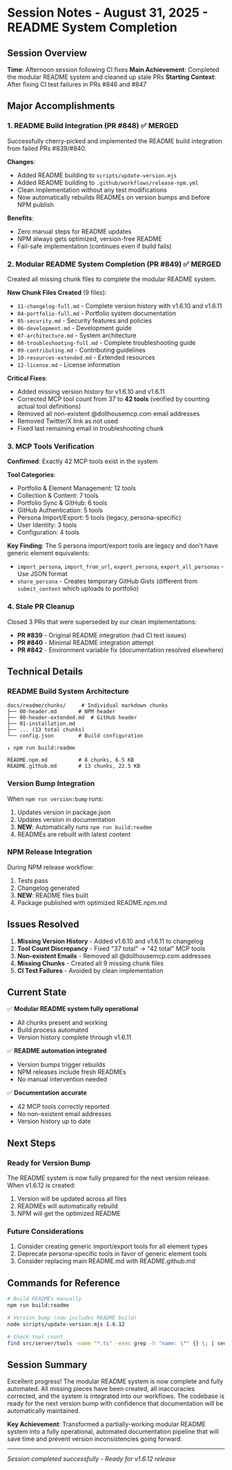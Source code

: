 # Session Notes - August 31, 2025 - README System Completion

## Session Overview
**Time**: Afternoon session following CI fixes
**Main Achievement**: Completed the modular README system and cleaned up stale PRs
**Starting Context**: After fixing CI test failures in PRs #846 and #847

## Major Accomplishments

### 1. README Build Integration (PR #848) ✅ MERGED
Successfully cherry-picked and implemented the README build integration from failed PRs #839/#840.

**Changes**:
- Added README building to `scripts/update-version.mjs`
- Added README building to `.github/workflows/release-npm.yml`
- Clean implementation without any test modifications
- Now automatically rebuilds READMEs on version bumps and before NPM publish

**Benefits**:
- Zero manual steps for README updates
- NPM always gets optimized, version-free README
- Fail-safe implementation (continues even if build fails)

### 2. Modular README System Completion (PR #849) ✅ MERGED
Created all missing chunk files to complete the modular README system.

**New Chunk Files Created** (9 files):
- `11-changelog-full.md` - Complete version history with v1.6.10 and v1.6.11
- `04-portfolio-full.md` - Portfolio system documentation
- `05-security.md` - Security features and policies
- `06-development.md` - Development guide
- `07-architecture.md` - System architecture
- `08-troubleshooting-full.md` - Complete troubleshooting guide
- `09-contributing.md` - Contributing guidelines
- `10-resources-extended.md` - Extended resources
- `12-license.md` - License information

**Critical Fixes**:
- Added missing version history for v1.6.10 and v1.6.11
- Corrected MCP tool count from 37 to **42 tools** (verified by counting actual tool definitions)
- Removed all non-existent @dollhousemcp.com email addresses
- Removed Twitter/X link as not used
- Fixed last remaining email in troubleshooting chunk

### 3. MCP Tools Verification
**Confirmed**: Exactly 42 MCP tools exist in the system

**Tool Categories**:
- Portfolio & Element Management: 12 tools
- Collection & Content: 7 tools  
- Portfolio Sync & GitHub: 6 tools
- GitHub Authentication: 5 tools
- Persona Import/Export: 5 tools (legacy, persona-specific)
- User Identity: 3 tools
- Configuration: 4 tools

**Key Finding**: The 5 persona import/export tools are legacy and don't have generic element equivalents:
- `import_persona`, `import_from_url`, `export_persona`, `export_all_personas` - Use JSON format
- `share_persona` - Creates temporary GitHub Gists (different from `submit_content` which uploads to portfolio)

### 4. Stale PR Cleanup
Closed 3 PRs that were superseded by our clean implementations:
- **PR #839** - Original README integration (had CI test issues)
- **PR #840** - Minimal README integration attempt  
- **PR #842** - Environment variable fix (documentation resolved elsewhere)

## Technical Details

### README Build System Architecture
```
docs/readme/chunks/     # Individual markdown chunks
├── 00-header.md       # NPM header
├── 00-header-extended.md  # GitHub header
├── 01-installation.md
├── ... (13 total chunks)
└── config.json        # Build configuration

↓ npm run build:readme

README.npm.md          # 8 chunks, 6.5 KB
README.github.md       # 13 chunks, 22.5 KB
```

### Version Bump Integration
When `npm run version:bump` runs:
1. Updates version in package.json
2. Updates version in documentation
3. **NEW**: Automatically runs `npm run build:readme`
4. READMEs are rebuilt with latest content

### NPM Release Integration  
During NPM release workflow:
1. Tests pass
2. Changelog generated
3. **NEW**: README files built
4. Package published with optimized README.npm.md

## Issues Resolved

1. **Missing Version History** - Added v1.6.10 and v1.6.11 to changelog
2. **Tool Count Discrepancy** - Fixed "37 total" → "42 total" MCP tools
3. **Non-existent Emails** - Removed all @dollhousemcp.com addresses
4. **Missing Chunks** - Created all 9 missing chunk files
5. **CI Test Failures** - Avoided by clean implementation

## Current State

✅ **Modular README system fully operational**
- All chunks present and working
- Build process automated
- Version history complete through v1.6.11

✅ **README automation integrated**
- Version bumps trigger rebuilds
- NPM releases include fresh READMEs
- No manual intervention needed

✅ **Documentation accurate**
- 42 MCP tools correctly reported
- No non-existent email addresses
- Version history up to date

## Next Steps

### Ready for Version Bump
The README system is now fully prepared for the next version release. When v1.6.12 is created:
1. Version will be updated across all files
2. READMEs will automatically rebuild
3. NPM will get the optimized README

### Future Considerations
1. Consider creating generic import/export tools for all element types
2. Deprecate persona-specific tools in favor of generic element tools
3. Consider replacing main README.md with README.github.md

## Commands for Reference

```bash
# Build READMEs manually
npm run build:readme

# Version bump (now includes README build)
node scripts/update-version.mjs 1.6.12

# Check tool count
find src/server/tools -name "*.ts" -exec grep -h "name: \"" {} \; | sed 's/.*name: "//;s/".*//' | sort -u | wc -l
```

## Session Summary

Excellent progress! The modular README system is now complete and fully automated. All missing pieces have been created, all inaccuracies corrected, and the system is integrated into our workflows. The codebase is ready for the next version bump with confidence that documentation will be automatically maintained.

**Key Achievement**: Transformed a partially-working modular README system into a fully operational, automated documentation pipeline that will save time and prevent version inconsistencies going forward.

---
*Session completed successfully - Ready for v1.6.12 release*